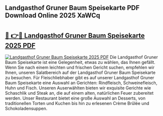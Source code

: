 ## Landgasthof Gruner Baum Speisekarte PDF Download Online 2025 XaWCq

# <h2><a href="http://gcazif.nevu.top/?p=Landgasthof+Gruner+Baum+Speisekarte">🔗 👉🔴 Landgasthof Gruner Baum Speisekarte 2025 PDF</a></h2>

[![Landgasthof Gruner Baum Speisekarte 2025 PDF](https://i.imgur.com/dBaPXMq.png)](http://gcazif.nevu.top/?p=Landgasthof+Gruner+Baum+Speisekarte)
Die Landgasthof Gruner Baum Speisekarte ist eine Gelegenheit, etwas zu wählen, das Ihnen gefällt. Wenn Sie nach einem leichten und frischen Gericht suchen, empfehlen wir Ihnen, unseren Salatbereich auf der Landgasthof Gruner Baum Speisekarte zu besuchen. Für Fleischliebhaber gibt es auf unserer Landgasthof Gruner Baum Speisekarte eine Auswahl an Gerichten: Rindfleisch, Schweinefleisch, Huhn und Fisch. Unseren Auserwählten bieten wir exquisite Gerichte wie Schaschlik und Steak an, die auf einem alten, natürlichen Feuer zubereitet werden. Unser Restaurant bietet eine große Auswahl an Desserts, von traditionellen Torten und Kuchen bis hin zu erlesenen Crème Brûlée und Schokoladensuppen.
